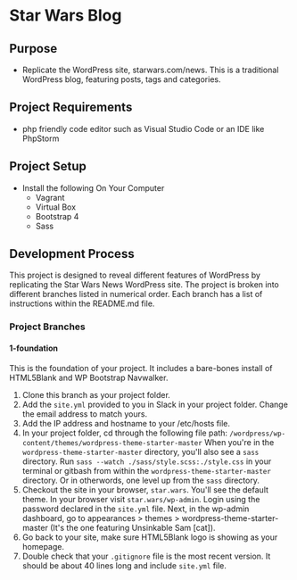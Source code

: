 # Star Wars Blog

## Purpose
- Replicate the WordPress site, starwars.com/news. This is a traditional WordPress blog, featuring posts, tags and categories.

## Project Requirements
- php friendly code editor such as Visual Studio Code or an IDE like PhpStorm

## Project Setup
- Install the following On Your Computer
  - Vagrant
  - Virtual Box
  - Bootstrap 4
  - Sass

## Development Process
This project is designed to reveal different features of WordPress by replicating the Star Wars News WordPress site. The project is broken into different branches listed in numerical order. Each branch has a list of instructions within the README.md file.  

### Project Branches

#### 1-foundation
This is the foundation of your project. It includes a bare-bones install of HTML5Blank and WP Bootstrap Navwalker.
1. Clone this branch as your project folder.
2. Add the `site.yml` provided to you in Slack in your project folder. Change the email address to match yours.
3. Add the IP address and hostname to your /etc/hosts file.
4. In your project folder, cd through the following file path: `/wordpress/wp-content/themes/wordpress-theme-starter-master` When you're in the `wordpress-theme-starter-master` directory, you'll also see a `sass` directory. Run `sass --watch ./sass/style.scss:./style.css` in your terminal or gitbash from within the `wordpress-theme-starter-master` directory. Or in otherwords, one level up from the `sass` directory.
5. Checkout the site in your browser, `star.wars`. You'll see the default theme. In your browser visit `star.wars/wp-admin`. Login using the password declared in the `site.yml` file. Next, in the wp-admin dashboard, go to appearances > themes > wordpress-theme-starter-master (It's the one featuring Unsinkable Sam [cat]).
6. Go back to your site, make sure HTML5Blank logo is showing as your homepage.
7. Double check that your `.gitignore` file is the most recent version. It should be about 40 lines long and include `site.yml` file.